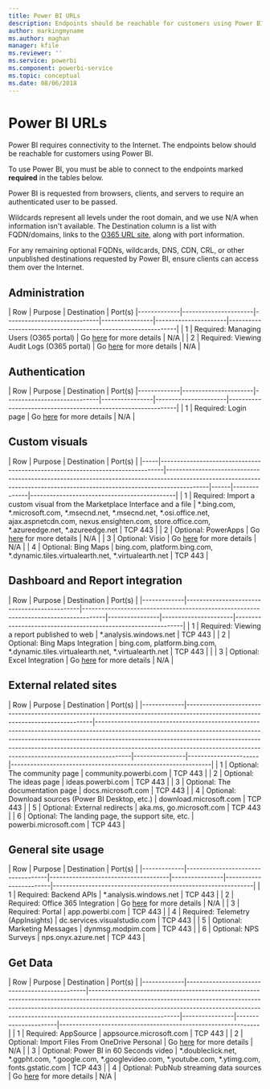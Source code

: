 ```yaml
---
title: Power BI URLs
description: Endpoints should be reachable for customers using Power BI
author: markingmyname
ms.author: maghan
manager: kfile
ms.reviewer: ''
ms.service: powerbi
ms.component: powerbi-service
ms.topic: conceptual
ms.date: 08/06/2018
---
```


# Power BI URLs

Power BI requires connectivity to the Internet. The endpoints below should be reachable for customers using Power BI.

To use Power BI, you must be able to connect to the endpoints marked **required** in the tables below.

Power BI is requested from browsers, clients, and servers to require an authenticated user to be passed.

Wildcards represent all levels under the root domain, and we use N/A when information isn't available. The Destination column is a list with FQDN/domains, links to the [O365 URL site](https://support.office.com/en-us/article/office-365-urls-and-ip-address-ranges-8548a211-3fe7-47cb-abb1-355ea5aa88a2?ui=en-US&rs=en-US&ad=US#bkmk_portal-identity), along with port information.

For any remaining optional FQDNs, wildcards, DNS, CDN, CRL, or other unpublished destinations requested by Power BI, ensure clients can access them over the Internet.

## Administration

|     Row     |     Purpose     |     Destination     |       Port(s)
|-------------|----------------------|-----------------------------|----------------|----------------------|--------------------------------------------------------------|
| 1 | Required: Managing Users (O365 portal) | Go [here](https://support.office.com/article/Office-365-URLs-and-IP-address-ranges-8548a211-3fe7-47cb-abb1-355ea5aa88a2#bkmk_portal-identity) for more details | N/A |
| 2 | Required: Viewing Audit Logs (O365 portal) | Go [here](https://support.office.com/article/Office-365-URLs-and-IP-address-ranges-8548a211-3fe7-47cb-abb1-355ea5aa88a2#bkmk_portal-identity) for more details | N/A |

## Authentication

|     Row     |     Purpose     |     Destination     |       Port(s)
|-------------|----------------------|-----------------------------|----------------|----------------------|--------------------------------------------------------------|
| 1 | Required: Login page | Go [here](https://support.office.com/article/Office-365-URLs-and-IP-address-ranges-8548a211-3fe7-47cb-abb1-355ea5aa88a2#bkmk_identity) for more details | N/A |

## Custom visuals

| Row | Purpose | Destination | Port(s) |
|-----|-------------------------------------------------------------------------------|-------------------------------------------------------------------------------------------------------------------------------------------------------------------------|------|--------------|---------------------------------------------|
| 1 | Required: Import a custom visual from the Marketplace Interface and a file | *.bing.com, *.microsoft.com, *.msecnd.net, *.msecnd.net,  *.osi.office.net, ajax.aspnetcdn.com, nexus.ensighten.com, store.office.com, *.azureedge.net, *.azureedge.net | TCP 443 |
| 2 | Optional: PowerApps | Go [here](https://docs.microsoft.com/powerapps/maker/canvas-apps/limits-and-config#required-services) for more details | N/A |
| 3 | Optional: Visio | Go [here](https://support.office.com/article/Office-365-URLs-and-IP-address-ranges-8548a211-3fe7-47cb-abb1-355ea5aa88a2#bkmk_officeonline) for more details | N/A |
| 4 | Optional: Bing Maps | bing.com, platform.bing.com, *.dynamic.tiles.virtualearth.net, *.virtualearth.net | TCP 443 |

## Dashboard and Report integration

|     Row     |     Purpose     |     Destination     |       Port(s)     |
|-------------|---------------------------------------------|-------------------------------------------------------------------------------------|----------------|----------------------|--------------------------------------------------------------|
| 1 | Required: Viewing a report published to web | *.analysis.windows.net | TCP 443 |
| 2 | Optional: Bing Maps Integration | bing.com, platform.bing.com, *.dynamic.tiles.virtualearth.net, *.virtualearth.net | TCP 443 | |
| 3 | Optional: Excel Integration | Go [here](https://support.office.com/article/Office-365-URLs-and-IP-address-ranges-8548a211-3fe7-47cb-abb1-355ea5aa88a2#bkmk_officeonline) for more details | N/A |

## External related sites

|     Row     |     Purpose     |     Destination     |       Port(s)     |
|-------------|-------------------------------------------------------------------------------------------------------------------------------|-----------------------------------------------------------------------------------------------------------------------------------------------------------------------------------------------------------------------------------------------------------------------------------------------------------------------------------|----------------|----------------------|--------------------------------------------------------------|
| 1 | Optional: The community page  |  community.powerbi.com | TCP 443 |
| 2 | Optional: The ideas page | ideas.powerbi.com | TCP 443 |
| 3 | Optional: The documentation page | docs.microsoft.com | TCP 443 |
| 4 | Optional: Download sources (Power BI Desktop, etc.) | download.microsoft.com | TCP 443 |
| 5 | Optional: External redirects | aka.ms, go.microsoft.com  | TCP 443 |
| 6 | Optional: The landing page, the support site, etc. | powerbi.microsoft.com | TCP 443 |

## General site usage

|     Row     |       Purpose     |       Destination     |       Port(s)     |
|-------------|-----------------------------------|-------------------------------------|----------------|------------------------|--------------------------------------------------------------|
| 1 | Required: Backend APIs | *.analysis.windows.net | TCP 443 |
| 2 | Required: Office 365 Integration | Go [here](https://support.office.com/article/Office-365-URLs-and-IP-address-ranges-8548a211-3fe7-47cb-abb1-355ea5aa88a2#bkmk_portal-identity) for more details | N/A |
| 3 | Required: Portal | app.powerbi.com | TCP 443 |
| 4 | Required: Telemetry (AppInsights) | dc.services.visualstudio.com | TCP 443 |
| 5 | Optional: Marketing Messages  | dynmsg.modpim.com | TCP 443 |
| 6 | Optional: NPS Surveys  | nps.onyx.azure.net | TCP 443 |

## Get Data

|     Row     |     Purpose     |     Destination     |       Port(s)     |
|-------------|-----------------------------------------------|----------------------------------------------------------------------------------------------------------------------------------------------------------------------------------------------------------------------------------------------------------------------|----------------|----------------------|--------------------------------------------------------------|
| 1 | Required: AppSource | appsource.microsoft.com | TCP 443 |
| 2 | Optional: Import Files From OneDrive Personal | Go [here](https://support.office.com/en-ie/article/required-urls-and-ports-for-onedrive-ce15d2cc-52ef-42cd-b738-d9c6f9b03f3a) for more details | N/A |
| 3 | Optional: Power BI in 60 Seconds video | *.doubleclick.net, *.ggpht.com, *.google.com, *.googlevideo.com, *.youtube.com, *.ytimg.com,  fonts.gstatic.com | TCP 443 |
| 4 | Optional: PubNub streaming data sources | Go [here](https://support.pubnub.com/support/solutions/articles/14000043522) for more details | N/A |